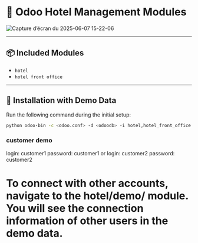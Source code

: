 # 🏥 Odoo Hotel Management Modules

![Capture d’écran du 2025-06-07 15-22-06](https://github.com/user-attachments/assets/6045ceef-a9b5-467a-bd21-180f91b4fc5b)


---

## 📦 Included Modules

- `hotel`
- `hotel front office`


---

## 🚀 Installation with Demo Data

Run the following command during the initial setup:

```bash
python odoo-bin -c <odoo.conf> -d <odoodb> -i hotel,hotel_front_office
```
### customer demo
login: customer1
password: customer1
or 
login: customer2
password: customer2
# To connect with other accounts, navigate to the hotel/demo/ module. You will see the connection information of other users in the demo data.
